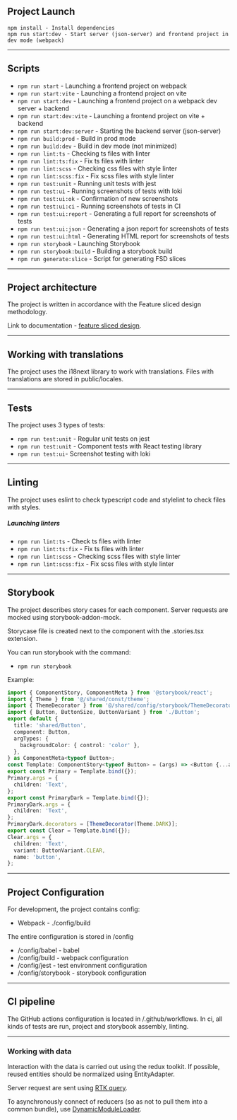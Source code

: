 ## Project Launch

```
npm install - Install dependencies
npm run start:dev - Start server (json-server) and frontend project in dev mode (webpack)
```

---

## Scripts

- `npm run start` - Launching a frontend project on webpack
- `npm run start:vite` - Launching a frontend project on vite
- `npm run start:dev` - Launching a frontend project on a webpack dev server + backend
- `npm run start:dev:vite` - Launching a frontend project on vite + backend
- `npm run start:dev:server` - Starting the backend server (json-server)
- `npm run build:prod` - Build in prod mode
- `npm run build:dev` - Build in dev mode (not minimized)
- `npm run lint:ts` - Checking ts files with linter
- `npm run lint:ts:fix` - Fix ts files with linter
- `npm run lint:scss` - Checking css files with style linter
- `npm run lint:scss:fix` - Fix scss files with style linter
- `npm run test:unit` - Running unit tests with jest
- `npm run test:ui` - Running screenshots of tests with loki
- `npm run test:ui:ok` - Confirmation of new screenshots
- `npm run test:ui:ci` - Running screenshots of tests in CI
- `npm run test:ui:report` - Generating a full report for screenshots of tests
- `npm run test:ui:json` - Generating a json report for screenshots of tests
- `npm run test:ui:html` - Generating HTML report for screenshots of tests
- `npm run storybook` - Launching Storybook
- `npm run storybook:build` - Building a storybook build
- `npm run generate:slice` - Script for generating FSD slices

---

## Project architecture

The project is written in accordance with the Feature sliced design methodology.

Link to documentation - [feature sliced design](https://feature-sliced.design/docs/get-started/tutorial).

---

## Working with translations

The project uses the i18next library to work with translations.
Files with translations are stored in public/locales.

---

## Tests

The project uses 3 types of tests:

- `npm run test:unit` - Regular unit tests on jest
- `npm run test:unit` - Component tests with React testing library
- `npm run test:ui`- Screenshot testing with loki

---

## Linting

The project uses eslint to check typescript code and stylelint to check files with styles.

##### Launching linters

- `npm run lint:ts` - Check ts files with linter
- `npm run lint:ts:fix` - Fix ts files with linter
- `npm run lint:scss` - Checking scss files with style linter
- `npm run lint:scss:fix` - Fix scss files with style linter

---

## Storybook

The project describes story cases for each component.
Server requests are mocked using storybook-addon-mock.

Storycase file is created next to the component with the .stories.tsx extension.

You can run storybook with the command:

- `npm run storybook`

Example:

```typescript jsx
import { ComponentStory, ComponentMeta } from '@storybook/react';
import { Theme } from '@/shared/const/theme';
import { ThemeDecorator } from '@/shared/config/storybook/ThemeDecorator/ThemeDecorator';
import { Button, ButtonSize, ButtonVariant } from './Button';
export default {
  title: 'shared/Button',
  component: Button,
  argTypes: {
    backgroundColor: { control: 'color' },
  },
} as ComponentMeta<typeof Button>;
const Template: ComponentStory<typeof Button> = (args) => <Button {...args} />;
export const Primary = Template.bind({});
Primary.args = {
  children: 'Text',
};
export const PrimaryDark = Template.bind({});
PrimaryDark.args = {
  children: 'Text',
};
PrimaryDark.decorators = [ThemeDecorator(Theme.DARK)];
export const Clear = Template.bind({});
Clear.args = {
  children: 'Text',
  variant: ButtonVariant.CLEAR,
  name: 'button',
};
```

---

## Project Configuration

For development, the project contains config:

- Webpack - ./config/build


The entire configuration is stored in /config

- /config/babel - babel
- /config/build - webpack configuration
- /config/jest - test environment configuration
- /config/storybook - storybook configuration

---

## CI pipeline

The GitHub actions configuration is located in /.github/workflows.
In ci, all kinds of tests are run, project and storybook assembly, linting.

---

### Working with data

Interaction with the data is carried out using the redux toolkit.
If possible, reused entities should be normalized using EntityAdapter.

Server request are sent using [RTK query](/src/shared/api/rtkApi.ts).

To asynchronously connect of reducers (so as not to pull them into a common bundle), use
[DynamicModuleLoader](/src/shared/lib/components/DynamicModuleLoader/DynamicModuleLoader.tsx).